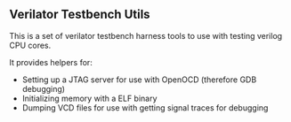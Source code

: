 ## Verilator Testbench Utils

This is a set of verilator testbench harness tools to use with testing verilog
CPU cores.

It provides helpers for:

  * Setting up a JTAG server for use with OpenOCD (therefore GDB debugging)
  * Initializing memory with a ELF binary
  * Dumping VCD files for use with getting signal traces for debugging
